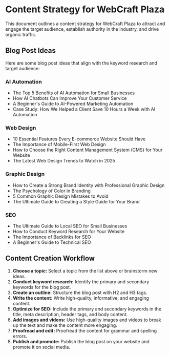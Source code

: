 # Content Strategy for WebCraft Plaza

This document outlines a content strategy for WebCraft Plaza to attract and engage the target audience, establish authority in the industry, and drive organic traffic.

## Blog Post Ideas

Here are some blog post ideas that align with the keyword research and target audience:

### AI Automation

*   The Top 5 Benefits of AI Automation for Small Businesses
*   How AI Chatbots Can Improve Your Customer Service
*   A Beginner's Guide to AI-Powered Marketing Automation
*   Case Study: How We Helped a Client Save 10 Hours a Week with AI Automation

### Web Design

*   10 Essential Features Every E-commerce Website Should Have
*   The Importance of Mobile-First Web Design
*   How to Choose the Right Content Management System (CMS) for Your Website
*   The Latest Web Design Trends to Watch in 2025

### Graphic Design

*   How to Create a Strong Brand Identity with Professional Graphic Design
*   The Psychology of Color in Branding
*   5 Common Graphic Design Mistakes to Avoid
*   The Ultimate Guide to Creating a Style Guide for Your Brand

### SEO

*   The Ultimate Guide to Local SEO for Small Businesses
*   How to Conduct Keyword Research for Your Website
*   The Importance of Backlinks for SEO
*   A Beginner's Guide to Technical SEO

## Content Creation Workflow

1.  **Choose a topic:** Select a topic from the list above or brainstorm new ideas.
2.  **Conduct keyword research:** Identify the primary and secondary keywords for the blog post.
3.  **Create an outline:** Structure the blog post with H2 and H3 tags.
4.  **Write the content:** Write high-quality, informative, and engaging content.
5.  **Optimize for SEO:** Include the primary and secondary keywords in the title, meta description, header tags, and body content.
6.  **Add images and videos:** Use high-quality images and videos to break up the text and make the content more engaging.
7.  **Proofread and edit:** Proofread the content for grammar and spelling errors.
8.  **Publish and promote:** Publish the blog post on your website and promote it on social media.
